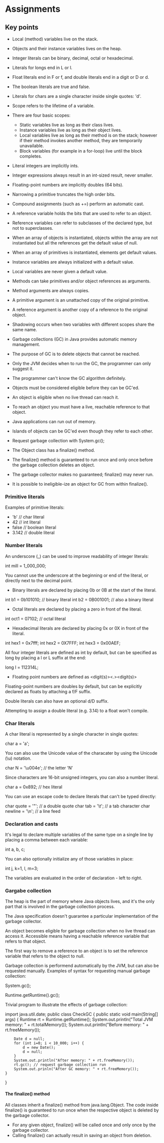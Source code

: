# Assignments

## Key points

* Local (method) variables live on the stack.
* Objects and their instance variables lives on the heap.

* Integer literals can be binary, decimal, octal or hexadecimal.
* Literals for longs end in L or l. 
* Float literals end in F or f, and double literals end in a digit or D or d.

* The boolean literals are true and false.
* Literals for chars are a single character inside single quotes: 'd'.

* Scope refers to the lifetime of a variable.
* There are four basic scopes:
    * Static variables live as long as their class lives.
    * Instance variables live as long as their object lives.
    * Local variables live as long as their method is on the stack; however if their method invokes another method, they are temporarily unavailable.
    * Block variables (for example in a for-loop) live until the block completes.

* Literal integers are implicitly ints.
* Integer expressions always result in an int-sized result, never smaller. 
* Floating-point numbers are implicitly doubles (64 bits).
* Narrowing a primitive truncates the high order bits.
* Compound assignments (such as +=) perform an automatic cast.
* A reference variable holds the bits that are used to refer to an object.
* Reference variables can refer to subclasses of the declared type, but not to superclasses.

* When an array of objects is instantiated, objects within the array are not instantiated but all the references get the default value of null.
* When an array of primitives is instantiated, elements get default values.
* Instance variables are always initialized with a default value.
* Local variables are never given a default value. 

* Methods can take primitives and/or object references as arguments.
* Method arguments are always copies.
* A primitive argument is an unattached copy of the original primitive.
* A reference argument is another copy of a reference to the original object.
* Shadowing occurs when two variables with different scopes share the same name.

* Garbage collections (GC) in Java provides automatic memory management.
* The purpose of GC is to delete objects that cannot be reached.
* Only the JVM decides when to run the GC, the programmer can only suggest it.
* The programmer can't know the GC algorithm definitely.
* Objects must be considered eligible before they can be GC'ed.
* An object is eligible when no live thread can reach it.
* To reach an object you must have a live, reachable reference to that object.
* Java applications can run out of memory.
* Islands of objects can be GC'ed even though they refer to each other.
* Request garbage collection with System.gc();
* The Object class has a finalize() method.
* The finalize() method is guaranteed to run once and only once before the garbage collection deletes an object.
* The garbage collector makes no guaranteed; finalize() may never run.
* It is possible to ineligible-ize an object for GC from within finalize().

### Primitive literals

Examples of primitive literals:

* 'b' // char literal
* 42  // int literal
* false // boolean literal
* 3.142 // double literal

### Number literals

An underscore (_) can be used to improve readability of integer literals:

int mill = 1_000_000;

You cannot use the underscore at the beginning or end of the literal, or directly next to the decimal point.

* Binary literals are declared by placing 0b or 0B at the start of the literal. 

int b1 = 0b101010; // binary literal
int b2 = 0B001001; // also a binary literal

* Octal literals are declared by placing a zero in front of the literal.

int oct1 = 07102; // octal literal

* Hexadecimal literals are declared by placing 0x or 0X in front of the literal.

int hex1 = 0x7fff;
int hex2 = 0X7FFF;
int hex3 = 0x00AEF;

All four integer literals are defined as int by default, but can be specified as long by placing a l or L suffix at the end:

long l = 112314L;

* Floating point numbers are defined as <digit(s)><.><digit(s)>

Floating-point numbers are doubles by default, but can be explicitly declared as floats by attaching a f/F suffix.

Double literals can also have an optional d/D suffix. 

Attempting to assign a double literal (e.g. 3.14) to a float won't compile.

### Char literals

A char literal is represented by a single character in single quotes:

char a = 'a';

You can also use the Unicode value of the characater by using the Unicode (\u) notation.

char N = '\u004e'; // the letter 'N'

Since characters are 16-bit unsigned integers, you can also a number literal.

char a = 0x892; // hex literal

You can use an escape code to declare literals that can't be typed directly:

char quote = '\"'; // a double quote
char tab = '\t'; // a tab character
char newline = '\n'; // a line feed

### Declaration and casts

It's legal to declare multiple variables of the same type on a single line by placing a comma between each variable:

int a, b, c;

You can also optionally initialize any of those variables in place:

int j, k=1, l, m=3;

The variables are evaluated in the order of declaration - left to right.

### Gargabe collection

The heap is the part of memory where Java objects lives, and it's the only part that is involved in the garbage collection process.

The Java specification doesn't guarantee a particular implementation of the garbage collector.

An object becomes eligible for garbage collection when no live thread can access it.
Accessible means having a reachable reference variable that refers to that object.

The first way to remove a reference to an object is to set the reference variable that refers to the object to null.

Garbage collection is performend automatically by the JVM, but can also be requested manually.
Examples of syntax for requesting manual garbage collection:

System.gc();

Runtime.getRuntime().gc();

Trivial program to illustrate the effects of garbage collection:

import java.util.date;
public class CheckGC {
    public static void main(String[] args) {
        Runtime rt = Runtime.getRuntime();
        System.out.println("Total JVM memory: " + rt.totalMemory());
        System.out.println("Before memory: " + rt.freeMemory());

        Date d = null;
        for (int i=0; i < 10_000; i++) {
            d = new Date();
            d = null;
        }
        System.out.println("After memory: " + rt.freeMemory());
        rt.gc(); // request garbage collection run
        System.out.prinln("After GC memory: " + rt.freeMemory());
    }
}

#### The finalize() method

All classes inherit a finalize() method from java.lang.Object.
The code inside finalize() is guaranteed to run once when the respective object is deleted by the garbage collector.

* For any given object, finalize() will be called once and only once by the garbage collector.
* Calling finalize() can actually result in saving an object from deletion.

